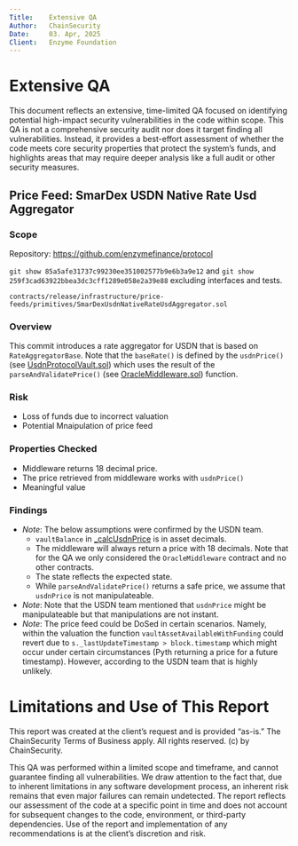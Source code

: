 ```yaml
---
Title:    Extensive QA
Author:   ChainSecurity
Date:     03. Apr, 2025
Client:   Enzyme Foundation
---
```


# Extensive QA

This document reflects an extensive, time-limited QA focused on identifying potential high-impact security vulnerabilities in the code within scope. This QA is not a comprehensive security audit nor does it target finding all vulnerabilities. Instead, it provides a best-effort assessment of whether the code meets core security properties that protect the system’s funds, and highlights areas that may require deeper analysis like a full audit or other security measures.

## Price Feed: SmarDex USDN Native Rate Usd Aggregator

### Scope

Repository: https://github.com/enzymefinance/protocol

``git show 85a5afe31737c99230ee351002577b9e6b3a9e12`` and `git show 259f3cad63922bbea3dc3cff1289e058e2a39e88` excluding interfaces and tests.

```
contracts/release/infrastructure/price-feeds/primitives/SmarDexUsdnNativeRateUsdAggregator.sol
```

### Overview

This commit introduces a rate aggregator for USDN that is based on ``RateAggregatorBase``. Note that the `baseRate()` is defined by the `usdnPrice()` (see [UsdnProtocolVault.sol](https://github.com/SmarDex-Ecosystem/usdn-contracts/blob/6060feb476a51294dd6d25d452cceca41961cc64/src/UsdnProtocol/UsdnProtocolVault.sol#L9)) which uses the result of the `parseAndValidatePrice()` (see [OracleMiddleware.sol](https://github.com/SmarDex-Ecosystem/usdn-contracts/blob/6060feb476a51294dd6d25d452cceca41961cc64/src/OracleMiddleware/OracleMiddleware.sol#L72)) function.


### Risk

- Loss of funds due to incorrect valuation
- Potential Mnaipulation of price feed

### Properties Checked

- Middleware returns 18 decimal price.
- The price retrieved from middleware works with `usdnPrice()`
- Meaningful value

### Findings

- *Note*: The below assumptions were confirmed by the USDN team.
    - `vaultBalance` in [_calcUsdnPrice](https://github.com/SmarDex-Ecosystem/usdn-contracts/blob/6060feb476a51294dd6d25d452cceca41961cc64/src/UsdnProtocol/libraries/UsdnProtocolVaultLibrary.sol#L1099) is in asset decimals.
    - The middleware will always return a price with 18 decimals. Note that for the QA we only considered the `OracleMiddleware` contract and no other contracts.
    - The state reflects the expected state.
    -  While `parseAndValidatePrice()` returns a safe price, we assume that `usdnPrice` is not manipulateable.
- *Note*: Note that the USDN team mentioned that `usdnPrice` might be manipulateable but that manipulations are not instant.
- *Note*: The price feed could be DoSed in certain scenarios. Namely, within the valuation the function `vaultAssetAvailableWithFunding` could revert due to `s._lastUpdateTimestamp > block.timestamp` which might occur under certain circumstances (Pyth returning a price for a future timestamp). However, according to the USDN team that is highly unlikely.

# Limitations and Use of This Report
This report was created at the client’s request and is provided “as-is.” The ChainSecurity Terms of Business apply. All rights reserved. (c) by ChainSecurity.

This QA was performed within a limited scope and timeframe, and cannot guarantee finding all vulnerabilities. We draw attention to the fact that, due to inherent limitations in any software development process, an inherent risk remains that even major failures can remain undetected. The report reflects our assessment of the code at a specific point in time and does not account for subsequent changes to the code, environment, or third-party dependencies. Use of the report and implementation of any recommendations is at the client’s discretion and risk.